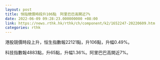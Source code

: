 ```yaml
---
layout: post
title: 恒指競價時段升106點　阿里巴巴高開近7%
date: 2022-06-09 09:28:23.000000000 +08:00
link: https://news.rthk.hk/rthk/ch/component/k2/1652247-20220609.htm
categories: rthk
---
```


港股競價時段上升，恒生指數報22121點，升106點，升幅0.49%。

科技指數報4883點，升65點，升幅1.36%。阿里巴巴高開近7%。

